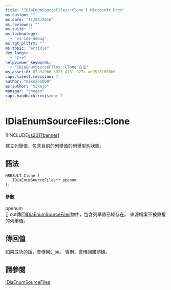 ```yaml
---
title: "IDiaEnumSourceFiles::Clone | Microsoft Docs"
ms.custom: ""
ms.date: "11/04/2016"
ms.reviewer: ""
ms.suite: ""
ms.technology: 
  - "vs-ide-debug"
ms.tgt_pltfrm: ""
ms.topic: "article"
dev_langs: 
  - "C++"
helpviewer_keywords: 
  - "IDiaEnumSourceFiles::Clone 方法"
ms.assetid: 87a9a9b6-3927-4131-927c-ad95f8f098b9
caps.latest.revision: 7
author: "mikejo5000"
ms.author: "mikejo"
manager: "ghogen"
caps.handback.revision: 7
---
```

# IDiaEnumSourceFiles::Clone
[!INCLUDE[vs2017banner](../../code-quality/includes/vs2017banner.md)]

建立列舉值，包含目前的列舉值的列舉型別狀態。  
  
## 語法  
  
```cpp#  
HRESULT Clone (   
   IDiaEnumSourceFiles** ppenum  
);  
```  
  
#### 參數  
 ppenum  
 \[\] out傳回[IDiaEnumSourceFiles](../../debugger/debug-interface-access/idiaenumsourcefiles.md)物件，包含列舉值已經存在。  來源檔案不被重複的列舉值。  
  
## 傳回值  
 如果成功的話，會傳回`S_OK`。 否則，會傳回錯誤碼。  
  
## 請參閱  
 [IDiaEnumSourceFiles](../../debugger/debug-interface-access/idiaenumsourcefiles.md)